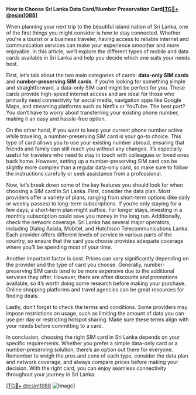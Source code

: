 **How to Choose Sri Lanka Data Card/Number Preservation Card[[TG💪+ @esim1088](https://t.me/s/esim1088)]**

When planning your next trip to the beautiful island nation of Sri Lanka, one of the first things you might consider is how to stay connected. Whether you're a tourist or a business traveler, having access to reliable internet and communication services can make your experience smoother and more enjoyable. In this article, we’ll explore the different types of mobile and data cards available in Sri Lanka and help you decide which one suits your needs best.

First, let’s talk about the two main categories of cards: **data-only SIM cards** and **number-preserving SIM cards**. If you’re looking for something simple and straightforward, a data-only SIM card might be perfect for you. These cards provide high-speed internet access and are ideal for those who primarily need connectivity for social media, navigation apps like Google Maps, and streaming platforms such as Netflix or YouTube. The best part? You don’t have to worry about transferring your existing phone number, making it an easy and hassle-free option.

On the other hand, if you want to keep your current phone number active while traveling, a number-preserving SIM card is your go-to choice. This type of card allows you to use your existing number abroad, ensuring that friends and family can still reach you without any changes. It’s especially useful for travelers who need to stay in touch with colleagues or loved ones back home. However, setting up a number-preserving SIM card can be slightly more complex than a regular data-only card, so make sure to follow the instructions carefully or seek assistance from a professional.

Now, let’s break down some of the key features you should look for when choosing a SIM card in Sri Lanka. First, consider the data plan. Most providers offer a variety of plans, ranging from short-term options (like daily or weekly passes) to long-term subscriptions. If you’re only staying for a few days, a short-term plan might suffice. For longer stays, investing in a monthly subscription could save you money in the long run. Additionally, check the network coverage. Sri Lanka has several major operators, including Dialog Axiata, Mobitel, and Hutchison Telecommunications Lanka. Each provider offers different levels of service in various parts of the country, so ensure that the card you choose provides adequate coverage where you’ll be spending most of your time.

Another important factor is cost. Prices can vary significantly depending on the provider and the type of card you choose. Generally, number-preserving SIM cards tend to be more expensive due to the additional services they offer. However, there are often discounts and promotions available, so it’s worth doing some research before making your purchase. Online shopping platforms and travel agencies can be great resources for finding deals.

Lastly, don’t forget to check the terms and conditions. Some providers may impose restrictions on usage, such as limiting the amount of data you can use per day or restricting hotspot sharing. Make sure these terms align with your needs before committing to a card.

In conclusion, choosing the right SIM card in Sri Lanka depends on your specific requirements. Whether you prefer a simple data-only card or a number-preserving solution, there’s an option out there for everyone. Remember to weigh the pros and cons of each type, consider the data plan and network coverage, and always compare prices before making your decision. With the right card, you can enjoy seamless connectivity throughout your journey in Sri Lanka.

[[TG💪+ @esim1088](https://t.me/s/esim1088) ![Image](https://i.postimg.cc/Y0z9fWf4/image.png)]